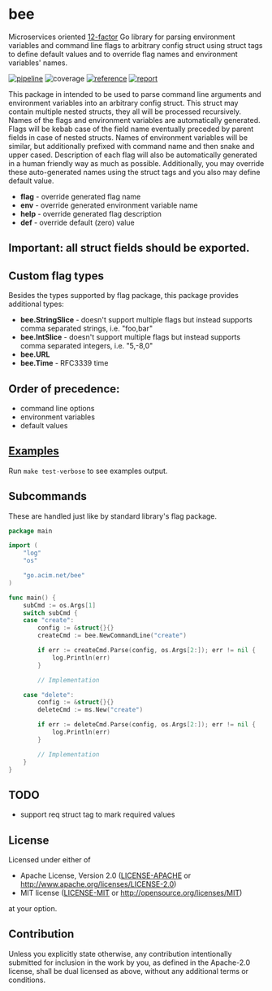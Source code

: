 # bee

Microservices oriented [12-factor](https://12factor.net) Go library for parsing environment variables and command line flags to arbitrary config struct using struct tags to define default values and to override flag names and environment variables' names.

[![pipeline](https://github.com/acim/bee/actions/workflows/pipeline.yml/badge.svg)](https://github.com/acim/bee/actions/workflows/pipeline.yml)
![coverage](https://img.shields.io/badge/coverage-82.2%25-brightgreen?style=flat&logo=go)
[![reference](https://pkg.go.dev/badge/go.acim.net/bee.svg)](https://pkg.go.dev/go.acim.net/bee)
[![report](https://goreportcard.com/badge/go.acim.net/bee)](https://goreportcard.com/report/go.acim.net/bee)

This package in intended to be used to parse command line arguments and environment variables into an arbitrary config struct.
This struct may contain multiple nested structs, they all will be processed recursively. Names of the flags and environment
variables are automatically generated. Flags will be kebab case of the field name eventually preceded by parent fields
in case of nested structs. Names of environment variables will be similar, but additionally prefixed with command name
and then snake and upper cased. Description of each flag will also be automatically generated in a human friendly way
as much as possible. Additionally, you may override these auto-generated names using the struct tags and you also may
define default value.

- **flag** - override generated flag name
- **env** - override generated environment variable name
- **help** - override generated flag description
- **def** - override default (zero) value

## Important: all struct fields should be exported.

## Custom flag types

Besides the types supported by flag package, this package provides additional types:

- **bee.StringSlice** - doesn't support multiple flags but instead supports comma separated strings, i.e. "foo,bar"
- **bee.IntSlice** - doesn't support multiple flags but instead supports comma separated integers, i.e. "5,-8,0"
- **bee.URL**
- **bee.Time** - RFC3339 time

## Order of precedence:

- command line options
- environment variables
- default values

## [Examples](example_test.go)

Run `make test-verbose` to see examples output.

## Subcommands

These are handled just like by standard library's flag package.

```go
package main

import (
	"log"
	"os"

	"go.acim.net/bee"
)

func main() {
	subCmd := os.Args[1]
	switch subCmd {
	case "create":
		config := &struct{}{}
		createCmd := bee.NewCommandLine("create")

		if err := createCmd.Parse(config, os.Args[2:]); err != nil {
			log.Println(err)
		}

		// Implementation

	case "delete":
		config := &struct{}{}
		deleteCmd := ms.New("create")

		if err := deleteCmd.Parse(config, os.Args[2:]); err != nil {
			log.Println(err)
		}

		// Implementation
	}
}
```

## TODO

- support req struct tag to mark required values

## License

Licensed under either of

- Apache License, Version 2.0
  ([LICENSE-APACHE](LICENSE-APACHE) or http://www.apache.org/licenses/LICENSE-2.0)
- MIT license
  ([LICENSE-MIT](LICENSE-MIT) or http://opensource.org/licenses/MIT)

at your option.

## Contribution

Unless you explicitly state otherwise, any contribution intentionally submitted
for inclusion in the work by you, as defined in the Apache-2.0 license, shall be
dual licensed as above, without any additional terms or conditions.

